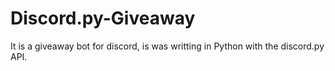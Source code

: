 # Discord.py-Giveaway
It is a giveaway bot for discord, is was writting in Python with the discord.py API. 
